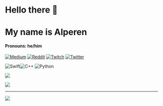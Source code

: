 # Hello there 👋 
# My name is Alperen
#### Pronouns: he/him 

 [![Medium](https://img.shields.io/badge/Medium-12100E?logo=medium&logoColor=white)](https://medium.com/@endlessly) [![Reddit](https://img.shields.io/badge/Reddit-%23FF4500.svg?logo=Reddit&logoColor=white)](https://reddit.com/user/Endless152) [![Twitch](https://img.shields.io/badge/Twitch-%239146FF.svg?logo=Twitch&logoColor=white)](https://twitch.tv/endlessly137) [![Twitter](https://img.shields.io/badge/Twitter-%231DA1F2.svg?logo=Twitter&logoColor=white)](https://twitter.com/Endlessly137) 


![Swift](https://img.shields.io/badge/swift-F54A2A?style=for-the-badge&logo=swift&logoColor=white)![C++](https://img.shields.io/badge/c++-%2300599C.svg?style=for-the-badge&logo=c%2B%2B&logoColor=white) ![Python](https://img.shields.io/badge/python-3670A0?style=for-the-badge&logo=python&logoColor=ffdd54) 

![](https://github-readme-stats.vercel.app/api?username=AlperenCetin0&theme=blueberry&hide_border=false&include_all_commits=true&count_private=true)<br/>



![](https://quotes-github-readme.vercel.app/api?type=horizontal&theme=radical)



---
[![](https://visitcount.itsvg.in/api?id=AlperenCetin0&label=Profile%20Views&color=1&icon=2&pretty=true)](https://visitcount.itsvg.in)
<!-- Proudly created with GPRM ( https://gprm.itsvg.in ) -->

